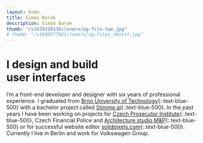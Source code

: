 ```yaml
---
layout: home
title: Simon Barak
description: Simon Barak
thumb: "/v1629310138/loners/og-file-two.jpg"
# thumb: "/v1600377921/loners/og-files_n9utxt.jpg"
---
```


<h1 class="mb-10 text-3xl md:text-6xl font-medium">
    I design and build <br/> user interfaces
</h1>

I’m a front-end developer and designer with six years of professional experience. I graduated from [Brno University of Technology](https://www.vut.cz/en){:.text-blue-500} with a bachelor project called [Stimme.ai](https://hlasem.com/){:.text-blue-500}. In the past years I have been working on projects for [Czech Prosecutor Institute](https://www.behance.net/gallery/96467527/Czech-Prosecutor-Institute/){:.text-blue-500}, Czech Financial Police and [Architecture studio M&P](https://mparch.cz/){:.text-blue-500} or for successful website editor [solidpixels.com](https://www.solidpixels.net){:.text-blue-500}. Currently I live in Berlin and work for Volkswagen Group.

<!-- Currently I'm developing [WavePage](https://wavepage.app/){:.text-blue-500} 👋🏼, editor for text-to-speech. Collaborating on visual comunication of the [Czech Prosecutor Intitute](https://www.behance.net/gallery/96467527/Czech-Prosecutor-Institute/){:.text-blue-400} 👨🏽‍💼 and I have one more year to finish studies of digital product at [Brno University of Technology](https://www.vutbr.cz/en/){:.text-blue-400} 📚 -->
